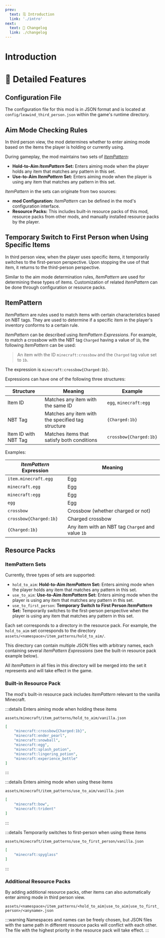```yaml
---
prev:
  text: 🗒 Introduction
  link: './intro'
next:
  text: 📝 Changelog
  link: ./changelog
---
```


# Introduction

# 📖 Detailed Features

## Configuration File

The configuration file for this mod is in JSON format and is located at `config/leawind_third_person.json` within the game's runtime directory.

## Aim Mode Checking Rules

In third person view, the mod determines whether to enter aiming mode based on the items the player is holding or currently using.

During gameplay, the mod maintains two sets of [_ItemPattern_](#itempattern):

* **Hold-to-Aim _ItemPattern_ Set:** Enters aiming mode when the player holds any item that matches any pattern in this set.
* **Use-to-Aim _ItemPattern_ Set:** Enters aiming mode when the player is using any item that matches any pattern in this set.

_ItemPattern_ in the sets can originate from two sources:

* **mod Configuration:** _ItemPattern_ can be defined in the mod's configuration interface.
* **Resource Packs:** This includes built-in resource packs of this mod, resource packs from other mods, and manually installed resource packs by the player.

## Temporary Switch to First Person when Using Specific Items

In third person view, when the player uses specific items, it temporarily switches to the first-person perspective. Upon stopping the use of that item, it returns to the third-person perspective.

Similar to the aim mode determination rules, _ItemPattern_ are used for determining these types of items. Customization of related _ItemPattern_ can be done through configuration or resource packs.

## ItemPattern

_ItemPattern_ are rules used to match items with certain characteristics based on NBT tags. They are used to determine if a specific item in the player's inventory conforms to a certain rule.

_ItemPattern_ can be described using _ItemPattern Expressions_. For example, to match a crossbow with the NBT tag `Charged` having a value of `1b`, the following _ItemPattern_ can be used:

> An item with the ID `minecraft:crossbow` and the `Charged` tag value set to `1b`.

The expression is `minecraft:crossbow{Charged:1b}`.

Expressions can have one of the following three structures:

| Structure            | Meaning                                           | Example                |
| -------------------- | ------------------------------------------------- | ---------------------- |
| Item ID              | Matches any item with the same ID                 | `egg`, `minecraft:egg` |
| NBT Tag              | Matches any item with the specified tag structure | `{Charged:1b}`         |
| Item ID with NBT Tag | Matches items that satisfy both conditions        | `crossbow{Charged:1b}` |

Examples:

| _ItemPattern_ Expression | Meaning                                           |
| ---------------------- | ------------------------------------------------- |
| `item.minecraft.egg`   | Egg                                               |
| `minecraft.egg`        | Egg                                               |
| `minecraft:egg`        | Egg                                               |
| `egg`                  | Egg                                               |
| `crossbow`             | Crossbow (whether charged or not)                 |
| `crossbow{Charged:1b}` | Charged crossbow                                  |
| `{Charged:1b}`         | Any item with an NBT tag `Charged` and value `1b` |

## Resource Packs

### ItemPattern Sets

Currently, three types of sets are supported:

* `hold_to_aim`: **Hold-to-Aim _ItemPattern_ Set:** Enters aiming mode when the player holds any item that matches any pattern in this set.
* `use_to_aim`: **Use-to-Aim _ItemPattern_ Set:** Enters aiming mode when the player is using any item that matches any pattern in this set.
* `use_to_first_person`: **Temporary Switch to First Person _ItemPattern_ Set:** Temporarily switches to the first-person perspective when the player is using any item that matches any pattern in this set.

Each set corresponds to a directory in the resource pack. For example, the `hold_to_aim` set corresponds to the directory `assets/<namespace>/item_patterns/hold_to_aim/`.

This directory can contain multiple JSON files with arbitrary names, each containing several _ItemPattern Expressions_ (see the built-in resource pack example below).

All _ItemPattern_ in all files in this directory will be merged into the set it represents and will take effect in the game.

### Built-in Resource Pack

The mod's built-in resource pack includes _ItemPattern_ relevant to the vanilla Minecraft.

:::details Enters aiming mode when holding these items

`assets/minecraft/item_patterns/hold_to_aim/vanilla.json`

```json
[
	"minecraft:crossbow{Charged:1b}",
	"minecraft:ender_pearl",
	"minecraft:snowball",
	"minecraft:egg",
	"minecraft:splash_potion",
	"minecraft:lingering_potion",
	"minecraft:experience_bottle"
]
```
:::

:::details Enters aiming mode when using these items

`assets/minecraft/item_patterns/use_to_aim/vanilla.json`

```json
[
	"minecraft:bow",
	"minecraft:trident"
]
```
:::

:::details Temporarily switches to first-person when using these items

`assets/minecraft/item_patterns/use_to_first_person/vanilla.json`

```json
[
	"minecraft:spyglass"
]
```
:::

### Additional Resource Packs

By adding additional resource packs, other items can also automatically enter aiming mode in third person view.

`assets/<namespace>/item_patterns/<hold_to_aim|use_to_aim|use_to_first_person>/<anyname>.json`

:::warning
Namespaces and names can be freely chosen, but JSON files with the same path in different resource packs will conflict with each other. The file with the highest priority in the resource pack will take effect.
:::
